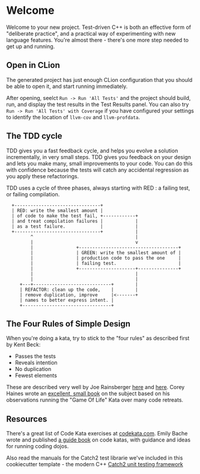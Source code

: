 # Welcome

Welcome to your new project. Test-driven C++ is both an effective
form of "deliberate practice", and a practical way of experimenting
with new language features. You're almost there - there's one more
step needed to get up and running.

## Open in CLion

The generated project has just enough CLion configuration that you
should be able to open it, and start running immediately.

After opening, seelct `Run -> Run 'All Tests'` and the project should
build, run, and display the test results in the Test Results
panel. You can also try `Run -> Run 'All Tests' with Coverage` if you
have configured your settings to identify the location of `llvm-cov`
and `llvm-profdata`.

## The TDD cycle

TDD gives you a fast feedback cycle, and helps you evolve a solution
incrementally, in very small steps. TDD gives you feedback on your
design and lets you make many, small improvements to your code. You
can do this with confidence because the tests will catch any
accidental regression as you apply these refactorings.

TDD uses a cycle of three phases, always starting with RED : a
failing test, or failing compilation.

```
  +--------------------------------+
  | RED: write the smallest amount |
  | of code to make the test fail, +------------+
  | and treat compilation failures |            |
  | as a test failure.             |            |
  +--------------------------------+            |
         ^                                      |
         |                                      v
         |                +-------------------------------------+
         |                | GREEN: write the smallest amount of |
         |                | production code to pass the one     |
         |                | failing test.                       |
         |                +---------------------+---------------+
         |                                      |
         |                                      |
     +---+-----------------------------+        |
     | REFACTOR: clean up the code,    |        |
     | remove duplication, improve     |<-------+
     | names to better express intent. |
     +---------------------------------+
```

## The Four Rules of Simple Design

When you're doing a kata, try to stick to the "four rules" as
described first by Kent Beck:

- Passes the tests
- Reveals intention
- No duplication
- Fewest elements

These are described very well by Joe Rainsberger
[here](http://blog.jbrains.ca/permalink/the-four-elements-of-simple-design)
and
[here](http://blog.thecodewhisperer.com/permalink/putting-an-age-old-battle-to-rest/). Corey
Haines wrote an [excellent, small
book](https://leanpub.com/4rulesofsimpledesign) on the subject based
on his observations running the "Game Of Life" Kata over many code
retreats.

## Resources

There's a great list of Code Kata exercises at
[codekata.com](http://codekata.com/). Emily Bache wrote and published
[a guide book](https://leanpub.com/codingdojohandbook) on code katas,
with guidance and ideas for running coding dojos.

Also read the manuals for the Catch2 test librarie we've included in
this cookiecutter template - the modern C++ [Catch2 unit testing
framework](https://github.com/catchorg/Catch2/blob/master/docs/tutorial.md)
